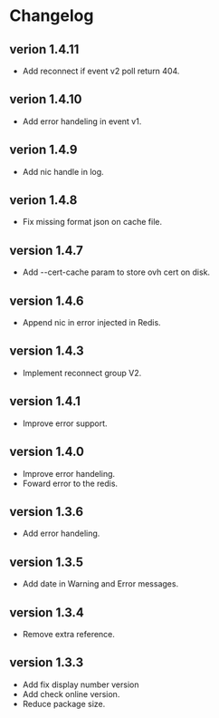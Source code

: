 # Changelog

## verion 1.4.11

- Add reconnect if event v2 poll return 404.

## verion 1.4.10

- Add error handeling in event v1.

## verion 1.4.9

- Add nic handle in log.

## verion 1.4.8

- Fix missing format json on cache file.

## version 1.4.7

- Add --cert-cache param to store ovh cert on disk.

## version 1.4.6

- Append nic in error injected in Redis.

## version 1.4.3

- Implement reconnect group V2.

## version 1.4.1

- Improve error support.

## version 1.4.0

- Improve error handeling.
- Foward error to the redis.

## version 1.3.6

- Add error handeling.

## version 1.3.5

- Add date in Warning and Error messages.

## version 1.3.4

- Remove extra reference.

## version 1.3.3

- Add fix display number version
- Add check online version.
- Reduce package size.
